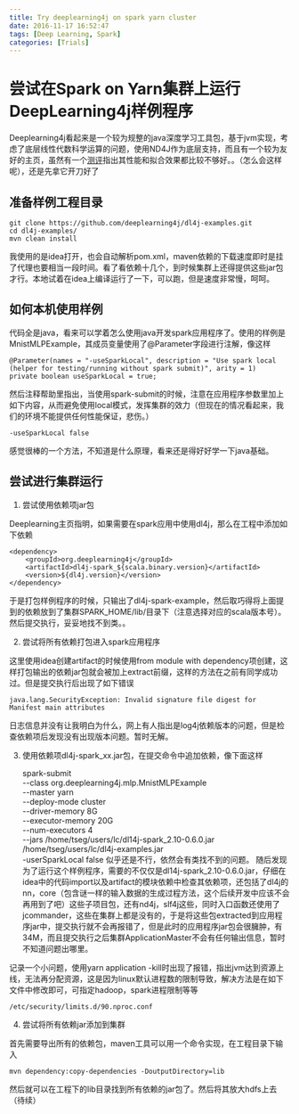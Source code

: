 ```yaml
---
title: Try deeplearning4j on spark yarn cluster
date: 2016-11-17 16:52:47
tags: [Deep Learning, Spark]
categories: [Trials]
---
```

# 尝试在Spark on Yarn集群上运行DeepLearning4j样例程序
Deeplearning4j看起来是一个较为规整的java深度学习工具包，基于jvm实现，考虑了底层线性代数科学运算的问题，使用ND4J作为底层支持，而且有一个较为友好的主页，虽然有一个[测评](https://spark-summit.org/2016/events/which-is-deeper-comparison-of-deep-learning-frameworks-on-spark/)指出其性能和拟合效果都比较不够好。。（怎么会这样呢），还是先拿它开刀好了
<!--more-->

## 准备样例工程目录

	git clone https://github.com/deeplearning4j/dl4j-examples.git
 	cd dl4j-examples/
 	mvn clean install

我使用的是idea打开，也会自动解析pom.xml，maven依赖的下载速度即时是挂了代理也要相当一段时间。看了看依赖十几个，到时候集群上还得提供这些jar包才行。本地试着在idea上编译运行了一下，可以跑，但是速度非常慢，呵呵。

## 如何本机使用样例

代码全是java，看来可以学着怎么使用java开发spark应用程序了。使用的样例是MnistMLPExample，其成员变量使用了@Parameter字段进行注解，像这样

	@Parameter(names = "-useSparkLocal", description = "Use spark local (helper for testing/running without spark submit)", arity = 1)
    private boolean useSparkLocal = true;
然后注释帮助里指出，当使用spark-submit的时候，注意在应用程序参数里加上如下内容，从而避免使用local模式，发挥集群的效力（但现在的情况看起来，我们的环境不能提供任何性能保证，悲伤。）

	-useSparkLocal false
感觉很棒的一个方法，不知道是什么原理，看来还是得好好学一下java基础。

## 尝试进行集群运行
1. 尝试使用依赖项jar包

Deeplearning主页指明，如果需要在spark应用中使用dl4j，那么在工程中添加如下依赖

	<dependency>
        <groupId>org.deeplearning4j</groupId>
        <artifactId>dl4j-spark_${scala.binary.version}</artifactId>
        <version>${dl4j.version}</version>
    </dependency>

于是打包样例程序的时候，只输出了dl4j-spark-example，然后取巧得将上面提到的依赖放到了集群SPARK_HOME/lib/目录下（注意选择对应的scala版本号）。然后提交执行，妥妥地找不到类。。

2. 尝试将所有依赖打包进入spark应用程序

这里使用idea创建artifact的时候使用from module with dependency项创建，这样打包输出的依赖jar包就会被加上extract前缀，这样的方法在之前有同学成功过。但是提交执行后出现了如下错误

	java.lang.SecurityException: Invalid signature file digest for Manifest main attributes

日志信息并没有让我明白为什么，网上有人指出是log4j依赖版本的问题，但是检查依赖项后发现没有出现版本问题。暂时无解。

3. 使用依赖项dl4j-spark_xx.jar包，在提交命令中追加依赖，像下面这样

	spark-submit \
	\--class org.deeplearning4j.mlp.MnistMLPExample \
	\--master yarn \
	\--deploy-mode cluster \
	\--driver-memory 8G \
	\--executor-memory 20G \
	\--num-executors 4 \
	\--jars /home/tseg/users/lc/dl14j-spark_2.10-0.6.0.jar \
	/home/tseg/users/lc/dl4j-examples.jar \
	\-userSparkLocal false
似乎还是不行，依然会有类找不到的问题。
随后发现为了运行这个样例程序，需要的不仅仅是dl14j-spark_2.10-0.6.0.jar，仔细在idea中的代码import以及artifact的模块依赖中检查其依赖项，还包括了dl4j的nn，core（包含谜一样的输入数据的生成过程方法，这个后续开发中应该不会再用到了吧）这些子项目包，还有nd4j，slf4j这些，同时入口函数还使用了jcommander，这些在集群上都是没有的，于是将这些包extracted到应用程序jar中，提交执行就不会再报错了，但是此时的应用程序jar包会很臃肿，有34M，而且提交执行之后集群ApplicationMaster不会有任何输出信息，暂时不知道问题出哪里。

记录一个小问题，使用yarn application -kill时出现了报错，指出jvm达到资源上线，无法再分配资源，这是因为linux默认进程数的限制导致，解决方法是在如下文件中修改即可，可指定hadoop，spark进程限制等等

	/etc/security/limits.d/90.nproc.conf

4. 尝试将所有依赖jar添加到集群

首先需要导出所有的依赖包，maven工具可以用一个命令实现，在工程目录下输入

	mvn dependency:copy-dependencies -DoutputDirectory=lib
然后就可以在工程下的lib目录找到所有依赖的jar包了。然后将其放大hdfs上去（待续）

